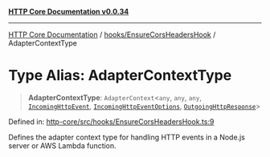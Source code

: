 [**HTTP Core Documentation v0.0.34**](../../../README.md)

***

[HTTP Core Documentation](../../../modules.md) / [hooks/EnsureCorsHeadersHook](../README.md) / AdapterContextType

# Type Alias: AdapterContextType

> **AdapterContextType**: `AdapterContext`\<`any`, `any`, `any`, [`IncomingHttpEvent`](../../../IncomingHttpEvent/classes/IncomingHttpEvent.md), [`IncomingHttpEventOptions`](../../../IncomingHttpEvent/interfaces/IncomingHttpEventOptions.md), [`OutgoingHttpResponse`](../../../OutgoingHttpResponse/classes/OutgoingHttpResponse.md)\>

Defined in: [http-core/src/hooks/EnsureCorsHeadersHook.ts:9](https://github.com/stonemjs/http-core/blob/31e23030575a56f9e3df3cf0d1fec6cbcbb56275/src/hooks/EnsureCorsHeadersHook.ts#L9)

Defines the adapter context type for handling HTTP events in a Node.js server or AWS Lambda function.
